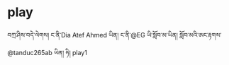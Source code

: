 # play
བཀྲ་ཤིས་བདེ་ལེགས། ང་ནི་Dia Atef Ahmed ཡིན། ང་ནི་@EG ཡི་སློབ་མ་ཡིན། སློབ་མའི་ཨང་རྟགས་ @tanduc265ab ཡིན། ཧི།
play1
